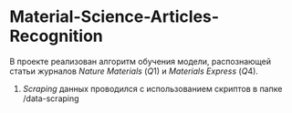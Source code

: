 # Material-Science-Articles-Recognition

В проекте реализован алгоритм обучения модели, распознающей статьи журналов $Nature$ $Materials$ ($Q1$) и $Materials$ $Express$ ($Q4$).

1. $Scraping$ данных проводился с использованием скриптов в папке /data-scraping
